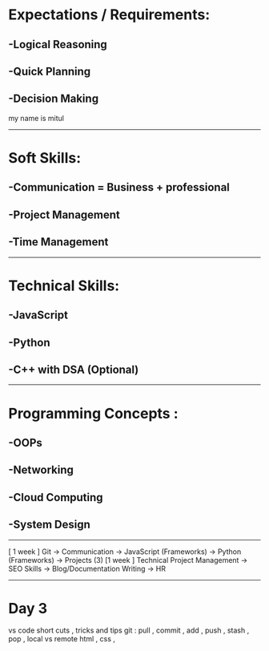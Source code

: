 
# Expectations / Requirements:
## -Logical Reasoning
## -Quick Planning
## -Decision Making
my name is mitul 

---
# Soft Skills:
## -Communication = Business + professional
## -Project Management
## -Time Management
---
# Technical Skills:
## -JavaScript
## -Python
## -C++ with DSA (Optional)
---
# Programming Concepts :
## -OOPs
## -Networking
## -Cloud Computing
## -System Design
---
[ 1 week ] Git -> Communication -> JavaScript (Frameworks) -> Python (Frameworks) -> Projects (3)
[1 week ] Technical Project Management -> SEO Skills -> Blog/Documentation Writing -> HR

---
# Day 3 
vs code short cuts , tricks and tips 
 git : pull , commit , add , push , stash , pop , local vs remote 
html , css ,